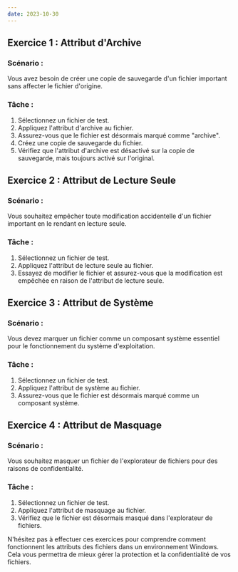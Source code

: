 ```yaml
---
date: 2023-10-30
---
```


## Exercice 1 : Attribut d'Archive

### Scénario :
Vous avez besoin de créer une copie de sauvegarde d'un fichier important sans affecter le fichier d'origine.

### Tâche :
1. Sélectionnez un fichier de test.
2. Appliquez l'attribut d'archive au fichier.
3. Assurez-vous que le fichier est désormais marqué comme "archive".
4. Créez une copie de sauvegarde du fichier.
5. Vérifiez que l'attribut d'archive est désactivé sur la copie de sauvegarde, mais toujours activé sur l'original.

## Exercice 2 : Attribut de Lecture Seule

### Scénario :
Vous souhaitez empêcher toute modification accidentelle d'un fichier important en le rendant en lecture seule.

### Tâche :
1. Sélectionnez un fichier de test.
2. Appliquez l'attribut de lecture seule au fichier.
3. Essayez de modifier le fichier et assurez-vous que la modification est empêchée en raison de l'attribut de lecture seule.

## Exercice 3 : Attribut de Système

### Scénario :
Vous devez marquer un fichier comme un composant système essentiel pour le fonctionnement du système d'exploitation.

### Tâche :
1. Sélectionnez un fichier de test.
2. Appliquez l'attribut de système au fichier.
3. Assurez-vous que le fichier est désormais marqué comme un composant système.

## Exercice 4 : Attribut de Masquage

### Scénario :
Vous souhaitez masquer un fichier de l'explorateur de fichiers pour des raisons de confidentialité.

### Tâche :
1. Sélectionnez un fichier de test.
2. Appliquez l'attribut de masquage au fichier.
3. Vérifiez que le fichier est désormais masqué dans l'explorateur de fichiers.

N'hésitez pas à effectuer ces exercices pour comprendre comment fonctionnent les attributs des fichiers dans un environnement Windows. Cela vous permettra de mieux gérer la protection et la confidentialité de vos fichiers.
